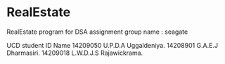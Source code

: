 # RealEstate
RealEstate program for DSA assignment
group name : seagate

UCD student ID        Name
14209050              U.P.D.A Uggaldeniya.
14208901              G.A.E.J Dharmasiri.
14209018              L.W.D.J.S Rajawickrama.
